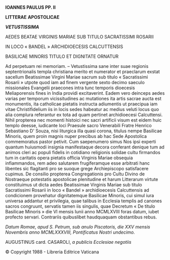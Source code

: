 **IOANNES PAULUS PP. II**

**LITTERAE** **APOSTOLICAE**

***VETUSTISSIMA***

AEDES BEATAE VIRGINIS MARIAE SUB TITULO SACRATISSIMI ROSARII

IN LOCO « BANDEL » ARCHIDIOECESIS CALCUTTENSIS

BASILICAE MINORIS TITULO ET DIGNITATE ORNATUR

Ad perpetuam rei memoriam. – Vetustissima sane inter suae regionis septentrionalis templa christiana merito et numerator et praeclarum exstat sacellum Beatissimae Virgini Mariae sacrum sub titulo « Sacratissimi Rosarii » utpote quod iam ad finem vergente sexto decimo saeculo missionales Evangelii praecones intra tunc temporis dioecesis Meliaporensis fines in India providi excitaverint. Eadem vero deinceps aedes varias per temporum vicissitudines ac mutationes ita artis sacrae aucta est monumentis, ita catholicae pietatis instructa adiumentis ut praecipua iam vitae Christifidelium iis in locis sedes habeatur ac medius veluti locus quo alia complura referantur ex tota ad quam pertinet archidioecesi Calcuttensi. Nihil propterea nec momenti histoici nec sacri artificii visum est eidem huic templo deesse, iudicante loci Praesule sacro Venerabili Fratre Henrico Sebastiano D' Souza, nisi liturgica illa quasi corona, titulus nempe Basilicae Minoris, quem proin magnis nuper precibus ab hac Sede Apostolica commemoratus pastor petivit. Cum saepenumero simus Nos ipsi experti quantum huiusmodi insignia manifestaque decora conferant denique tum ad animos cleri ac populi fidelis in cotidiano religionis solidae cultu firmandos tum in caritatis opera pietatis officia Virginis Mariae obsequia infiammandos, rem adeo salutarem frugiferamque esse arbitrati hanc libentes sic flagitanti pro se suoque grege Archiepiscopo satisfacere cupimus. De consilio propterea Congregationis pro Cultu Divino de Nostraeque potestatis apostolicae plenitudine et harum Litterarum virtute constituimus ut dicta aedes Beatissimae Virginis Mariae sub titulo Sacratissimi Rosarii in loco « Bandel » archidioecesis Calcuttensis ad condicionem provehatur dignitatemque Basilicae Minoris, cui simul iura universa addantur et privilegia, quae talibus in Ecclesia templis ad canones sacros congruunt, servatis tamen iis singulis, quae Decretum « De titulo Basilicae Minoris » die VI mensis Iunii anno MCMLXVIII foras datum, iubet profecto servari. Contrariis quibuslibet haudquaquam obstantibus rebus.

*Datum Romae, apud S. Petrum, sub anulo Piscatoris, die XXV mensis Novembris anno MCMLXXXVIII, Pontificatus Nostri undecimo.*

AUGUSTINUS card. CASAROLI, *a publicis Ecclesiae negotiis*

© Copyright 1988 - Libreria Editrice Vaticana